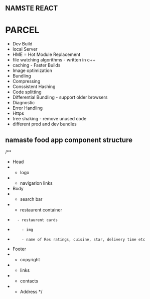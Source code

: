 ## NAMSTE REACT

# PARCEL

- Dev Build
- local Server
- HME = Hot Module Replacement
- file watching algorithms - written in c++
- caching - Faster Builds
- Image optimization
- Bundling
- Compressing 
- Conssistent Hashing
- Code splitting
- Differential Bundling - support older browsers
- Diagnostic 
- Error Handling
- Https
- tree shaking - remove unused code
- different prod and dev bundles  


## namaste food app component structure

/**
 * Head
 *   - logo
 *   - navigarion links
 * Body
 *   - search bar
 *   - restaurent container
 *       - restaurent cards
 *         - img
 *         - name of Res ratings, cuisine, star, delivery time etc
 * Footer
 *   - copyright
 *   - links
 *   - contacts
 *   - Address
 */
